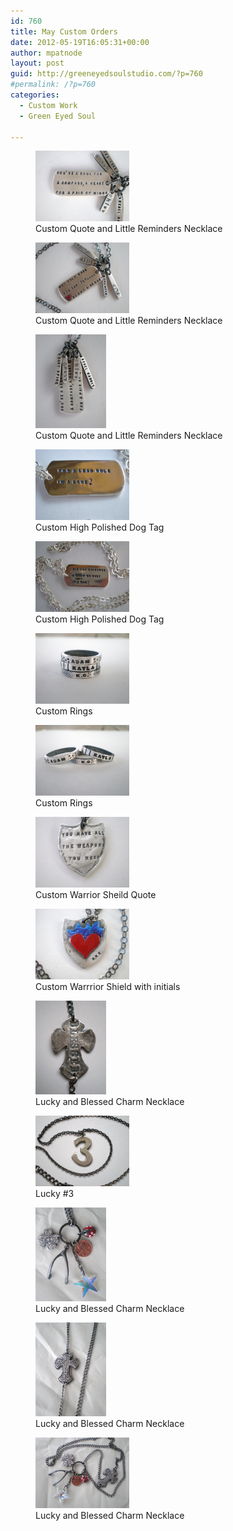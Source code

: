 ```yaml
---
id: 760
title: May Custom Orders
date: 2012-05-19T16:05:31+00:00
author: mpatnode
layout: post
guid: http://greeneyedsoulstudio.com/?p=760
#permalink: /?p=760
categories:
  - Custom Work
  - Green Eyed Soul
  
---
```

<div id='gallery-5' class='gallery galleryid-760 gallery-columns-2 gallery-size-thumbnail'>
  <figure class='gallery-item'> 
  
  <div class='gallery-icon landscape'>
    <a href='/vendor/uploads/2012/05/maycustomorders-006.jpg'><img width="150" height="113" src="/vendor/uploads/2012/05/maycustomorders-006.jpg" class="attachment-thumbnail size-thumbnail" alt="" aria-describedby="gallery-5-761" sizes="100vw" /></a>
  </div><figcaption class='wp-caption-text gallery-caption' id='gallery-5-761'> Custom Quote and Little Reminders Necklace </figcaption></figure><figure class='gallery-item'> 
  
  <div class='gallery-icon landscape'>
    <a href='/vendor/uploads/2012/05/maycustomorders-009.jpg'><img width="150" height="113" src="/vendor/uploads/2012/05/maycustomorders-009.jpg" class="attachment-thumbnail size-thumbnail" alt="" aria-describedby="gallery-5-762" sizes="100vw" /></a>
  </div><figcaption class='wp-caption-text gallery-caption' id='gallery-5-762'> Custom Quote and Little Reminders Necklace </figcaption></figure><figure class='gallery-item'> 
  
  <div class='gallery-icon portrait'>
    <a href='/vendor/uploads/2012/05/maycustomorders-010.jpg'><img width="113" height="150" src="/vendor/uploads/2012/05/maycustomorders-010.jpg" class="attachment-thumbnail size-thumbnail" alt="" aria-describedby="gallery-5-763" sizes="100vw" /></a>
  </div><figcaption class='wp-caption-text gallery-caption' id='gallery-5-763'> Custom Quote and Little Reminders Necklace </figcaption></figure><figure class='gallery-item'> 
  
  <div class='gallery-icon landscape'>
    <a href='/vendor/uploads/2012/05/maycustomorders-016.jpg'><img width="150" height="113" src="/vendor/uploads/2012/05/maycustomorders-016.jpg" class="attachment-thumbnail size-thumbnail" alt="" aria-describedby="gallery-5-764" sizes="100vw" /></a>
  </div><figcaption class='wp-caption-text gallery-caption' id='gallery-5-764'> Custom High Polished Dog Tag </figcaption></figure><figure class='gallery-item'> 
  
  <div class='gallery-icon landscape'>
    <a href='/vendor/uploads/2012/05/maycustomorders-018.jpg'><img width="150" height="113" src="/vendor/uploads/2012/05/maycustomorders-018.jpg" class="attachment-thumbnail size-thumbnail" alt="" aria-describedby="gallery-5-765" sizes="100vw" /></a>
  </div><figcaption class='wp-caption-text gallery-caption' id='gallery-5-765'> Custom High Polished Dog Tag </figcaption></figure><figure class='gallery-item'> 
  
  <div class='gallery-icon landscape'>
    <a href='/vendor/uploads/2012/05/maycustomorders-027.jpg'><img width="150" height="113" src="/vendor/uploads/2012/05/maycustomorders-027.jpg" class="attachment-thumbnail size-thumbnail" alt="" aria-describedby="gallery-5-766" sizes="100vw" /></a>
  </div><figcaption class='wp-caption-text gallery-caption' id='gallery-5-766'> Custom Rings </figcaption></figure><figure class='gallery-item'> 
  
  <div class='gallery-icon landscape'>
    <a href='/vendor/uploads/2012/05/maycustomorders-028.jpg'><img width="150" height="113" src="/vendor/uploads/2012/05/maycustomorders-028.jpg" class="attachment-thumbnail size-thumbnail" alt="" aria-describedby="gallery-5-767" sizes="100vw" /></a>
  </div><figcaption class='wp-caption-text gallery-caption' id='gallery-5-767'> Custom Rings </figcaption></figure><figure class='gallery-item'> 
  
  <div class='gallery-icon landscape'>
    <a href='/vendor/uploads/2012/05/maycustomorders-003.jpg'><img width="150" height="113" src="/vendor/uploads/2012/05/maycustomorders-003.jpg" class="attachment-thumbnail size-thumbnail" alt="" aria-describedby="gallery-5-768" sizes="100vw" /></a>
  </div><figcaption class='wp-caption-text gallery-caption' id='gallery-5-768'> Custom Warrior Sheild Quote </figcaption></figure><figure class='gallery-item'> 
  
  <div class='gallery-icon landscape'>
    <a href='/vendor/uploads/2012/05/maycustomorders-011.jpg'><img width="150" height="113" src="/vendor/uploads/2012/05/maycustomorders-011.jpg" class="attachment-thumbnail size-thumbnail" alt="" aria-describedby="gallery-5-769" sizes="100vw" /></a>
  </div><figcaption class='wp-caption-text gallery-caption' id='gallery-5-769'> Custom Warrrior Shield with initials </figcaption></figure><figure class='gallery-item'> 
  
  <div class='gallery-icon portrait'>
    <a href='/vendor/uploads/2012/05/maycustomorders-0061.jpg'><img width="113" height="150" src="/vendor/uploads/2012/05/maycustomorders-0061.jpg" class="attachment-thumbnail size-thumbnail" alt="" aria-describedby="gallery-5-770" sizes="100vw" /></a>
  </div><figcaption class='wp-caption-text gallery-caption' id='gallery-5-770'> Lucky and Blessed Charm Necklace </figcaption></figure><figure class='gallery-item'> 
  
  <div class='gallery-icon landscape'>
    <a href='/vendor/uploads/2012/05/maycustomorders-012.jpg'><img width="150" height="113" src="/vendor/uploads/2012/05/maycustomorders-012.jpg" class="attachment-thumbnail size-thumbnail" alt="" aria-describedby="gallery-5-771" sizes="100vw" /></a>
  </div><figcaption class='wp-caption-text gallery-caption' id='gallery-5-771'> Lucky #3 </figcaption></figure><figure class='gallery-item'> 
  
  <div class='gallery-icon portrait'>
    <a href='/vendor/uploads/2012/05/maycustomorders-024.jpg'><img width="113" height="150" src="/vendor/uploads/2012/05/maycustomorders-024.jpg" class="attachment-thumbnail size-thumbnail" alt="" aria-describedby="gallery-5-772" sizes="100vw" /></a>
  </div><figcaption class='wp-caption-text gallery-caption' id='gallery-5-772'> Lucky and Blessed Charm Necklace </figcaption></figure><figure class='gallery-item'> 
  
  <div class='gallery-icon portrait'>
    <a href='/vendor/uploads/2012/05/maycustomorders-030.jpg'><img width="113" height="150" src="/vendor/uploads/2012/05/maycustomorders-030.jpg" class="attachment-thumbnail size-thumbnail" alt="" aria-describedby="gallery-5-773" sizes="100vw" /></a>
  </div><figcaption class='wp-caption-text gallery-caption' id='gallery-5-773'> Lucky and Blessed Charm Necklace </figcaption></figure><figure class='gallery-item'> 
  
  <div class='gallery-icon landscape'>
    <a href='/vendor/uploads/2012/05/maycustomorders-034.jpg'><img width="150" height="113" src="/vendor/uploads/2012/05/maycustomorders-034.jpg" class="attachment-thumbnail size-thumbnail" alt="" aria-describedby="gallery-5-774" sizes="100vw" /></a>
  </div><figcaption class='wp-caption-text gallery-caption' id='gallery-5-774'> Lucky and Blessed Charm Necklace </figcaption></figure>
</div>
